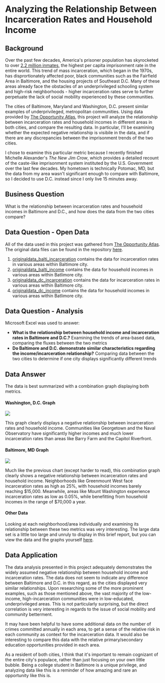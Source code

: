 # Analyzing the Relationship Between Incarceration Rates and Household Income

## Background

Over the past few decades, America's prisoner population has skyrocketed to over [2.2 million inmates](https://www.prisonpolicy.org/reports/pie2020.html), the highest per capita imprisonment rate in the entire world. This trend of mass incarceration, which began in the 1970s, has disprortionately affected poor, black communities such as the Fairfield Area in Baltimore, and the housing projects of Southeast D.C. Many of these areas already face the obstacles of an underprivileged schooling system and high-risk neighborhoods - higher incarceration rates serve to further perpetuate the lack of social mobility experienced by these communities.

The cities of Baltimore, Maryland and Washington, D.C. present similar examples of underprivileged, metropolitan communities. Using data provided by [The Opportunity Atlas](https://www.opportunityatlas.org/), this project will analyze the relationship between incarceration rates and household incomes in different areas in both cities, and compare the resulting data. In particular, I'll be examining whether the expected negative relationship is visibile in the data, and if there are any discrepancies between the imprisonment trends of the two cities.

I chose to examine this particular metric because I recently finished Michelle Alexander's _The New Jim Crow_, which provides a detailed recount of the caste-like imprisonment system instituted by the U.S. Government over the last few decades. My hometown is technically Potomac, MD, but the data from my area wasn't significant enough to compare with Baltimore, so I decided to use D.C. instead since I only live 15 minutes away.

## Business Question
What is the relationship between incarceration rates and household incomes in Baltimore and D.C., and how does the data from the two cities compare?

## Data Question - Open Data

All of the data used in this project was gathered from [The Opportunity Atlas](https://www.opportunityatlas.org/).
The original data files can be found in the repository [here](https://github.com/a31kim/baltimoredc-male-incarceration-income/tree/master/originaldata).

1. [originaldata_balti_incarceration](https://github.com/a31kim/baltimoredc-male-incarceration-income/blob/master/originaldata/originaldata_balti_incarceration.xlsx) contains the data for incarceration rates in various areas within Baltimore city.
2. [originaldata_balti_income](https://github.com/a31kim/baltimoredc-male-incarceration-income/blob/master/originaldata/originaldata_balti_incarceration.xlsx) contains the data for household incomes in various areas within Batlimore city.  
3. [originaldata_dc_incarceration](https://github.com/a31kim/baltimoredc-male-incarceration-income/blob/master/originaldata/originaldata_dc_incarceration.xlsx) contains the data for incarceration rates in various areas within Baltimore city.
4. [originaldata_dc_income](https://github.com/a31kim/baltimoredc-male-incarceration-income/blob/master/originaldata/originaldata_dc_income.xlsx) contains the data for household incomes in various areas within Batlimore city.

## Data Question - Analysis

Microsoft Excel was used to answer:
* **What is the relationship between household income and incarceration rates in Baltimore and D.C.?** Examining the trends of area-based data, comparing the fluxes between the two metrics
* **Do Baltimore and D.C. demonstrate similar characteristics regarding the income/incarceration relationship?** Comparing data between the two cities to determine if one city displays significantly different trends

## Data Answer

The data is best summarized with a combination graph displaying both metrics.

#### Washington, D.C. Graph

![](.gitbook/assets/dc_graph)

This graph clearly displays a negative relationship between incarceration rates and household income. Communities like Georgetown and the Naval Observatory have significantly higher incomes and much lower incarceration rates than areas like Barry Farm and the Capitol Riverfront.

#### Baltimore, MD Graph

![](/gitbook/assets/baltimore_graph)

Much like the previous chart (except harder to read), this combination graph clearly shows a negative relationship between incarceration rates and household income. Neighborhoods like Greenmount West face incarceration rates as high as 25%, with household incomes barely reaching $15,000. Meanwhile, areas like Mount Washington experience incarceration rates as low as 0.05%, while benefitting from household incomes in the range of $70,000 a year.

#### Other Data

Looking at each neighborhood/area individually and examining its relationship between these two metrics was very interesting. The large data set is a little too large and unruly to display in this brief report, but you can view the data and the graphs yourself [here](https://github.com/a31kim/baltimoredc-male-incarceration-income/blob/master/comparison.xlsx).

## Data Application

The data analysis presented in this project adequately demonstrates the widely assumed negative relationship between household income and incarceration rates. The data does not seem to indicate any difference between Baltimore and D.C. in this regard, as the cities displayed very similar relationships. Upon researching some of the more prominent examples, such as those mentioned above, the vast majority of the low-income, high-incarceration communities were in low-educated, underprivileged areas. This is not particularly surprising, but the direct correlation is very interesting in regards to the issue of social mobility and community betterment.

It may have been helpful to have some additional data on the number of crimes committed annually in each area, to get a sense of the relative risk in each community as context for the incarceration data. It would also be interesting to compare this data with the relative primary/secondary education opportunities provided in each area.

As a resident of both cities, I think that it's important to remain cognizant of the entire city's populace, rather than just focusing on your own little bubble. Being a college student in Baltimore is a unique privilege, and analyzing data like this is a reminder of how amazing and rare an opportunity like this is.
